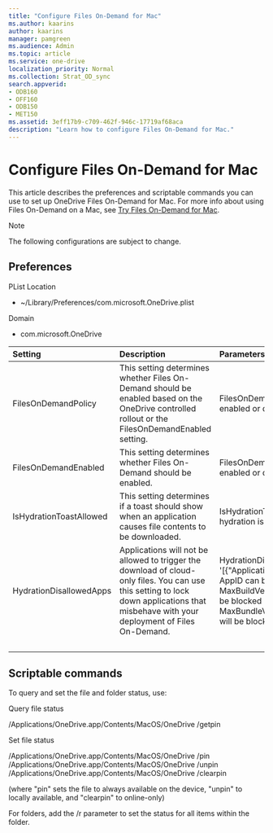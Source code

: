 ```yaml
---
title: "Configure Files On-Demand for Mac"
ms.author: kaarins
author: kaarins
manager: pamgreen
ms.audience: Admin
ms.topic: article
ms.service: one-drive
localization_priority: Normal
ms.collection: Strat_OD_sync
search.appverid:
- ODB160
- OFF160
- ODB150
- MET150
ms.assetid: 3eff17b9-c709-462f-946c-17719af68aca
description: "Learn how to configure Files On-Demand for Mac."
---
```


# Configure Files On-Demand for Mac

This article describes the preferences and scriptable commands you can use to set up OneDrive Files On-Demand for Mac. For more info about using Files On-Demand on a Mac, see [Try Files On-Demand for Mac](https://support.office.com/article/529f6d53-e572-4922-a585-e7a318c135f0).

> [!NOTE]
> The following configurations are subject to change. 

## Preferences  

PList Location 
- ~/Library/Preferences/com.microsoft.OneDrive.plist

Domain
- com.microsoft.OneDrive

|**Setting**|**Description**|**Parameters**|**Example Plist Entry**|
|:-----|:-----|:-----|:-----|
|FilesOnDemandPolicy  <br/> |This setting determines whether Files On-Demand should be enabled based on the OneDrive controlled rollout or the FilesOnDemandEnabled setting.  <br/> |FilesOnDemandPolicy (Bool): When set to true, Files On-Demand will be enabled or disabled based on FilesOnDemandEnabled.  <br/> |\<key\>FilesOnDemandPolicy\</key\>  <br/> \<(Bool)/\>  <br/> |
|FilesOnDemandEnabled  <br/> |This setting determines whether Files On-Demand should be enabled.    <br/> |FilesOnDemandEnabled (Bool): When set to true, Files On-Demand will be enabled or disabled.  <br/> |\<key\>FilesOnDemandEnabled\</key\>  <br/> \<(Bool)/\>  <br/> |
|IsHydrationToastAllowed  <br/> |This setting determines if a toast should show when an application causes file contents to be downloaded.   <br/> |IsHydrationToastAllowed (Bool): When set to false, no toast will be shown when hydration is triggered by an application.  <br/> |\<key\>IsHydrationToastAllowed\</key\>  <br/> \<(Bool)/\>  <br/> |
|HydrationDisallowedApps  <br/> |Applications will not be allowed to trigger the download of cloud-only files. You can use this setting to lock down applications that misbehave with your deployment of Files On-Demand.   <br/> |HydrationDisallowedApps (String): Json in the following format <br/>'[{"ApplicationId":"appId","MaxBundleVersion":"1.1","MaxBuildVersion":"1.0"}]'<br/> AppID can be either the BSD process name or the bundle display name. <br/> MaxBuildVersion denotes the maximum build version of the application that will be blocked <br/> MaxBundleVersion denotes the maximum bundle version of the application that will be blocked  <br/> |\<key\>HydrationDisallowedApps \</key\>  <br/> \<string> [{"ApplicationId":"appId","MaxBundleVersion":"1.1","MaxBuildVersion":"1.0"}, {"ApplicationId":"appId2","MaxBundleVersion":"3.2","MaxBuildVersion":"2.0"},]] 
</string>   <br/> |

## Scriptable commands

To query and set the file and folder status, use:
 
Query file status 

/Applications/OneDrive.app/Contents/MacOS/OneDrive /getpin <path> 
 
Set file status  

/Applications/OneDrive.app/Contents/MacOS/OneDrive /pin <path> 
/Applications/OneDrive.app/Contents/MacOS/OneDrive /unpin <path> 
/Applications/OneDrive.app/Contents/MacOS/OneDrive /clearpin <path> 

(where "pin" sets the file to always available on the device, "unpin" to locally available, and "clearpin" to online-only)
 
For folders, add the /r parameter to set the status for all items within the folder.

